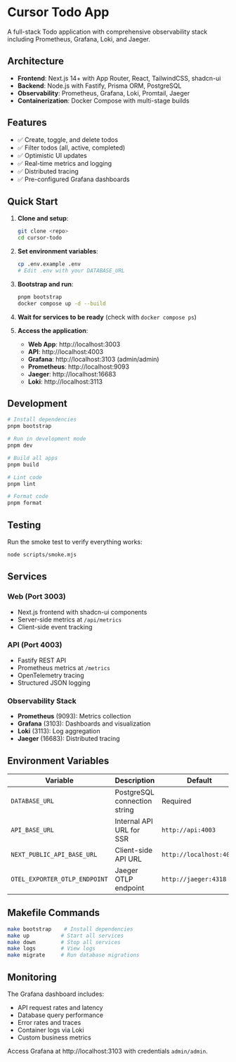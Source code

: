 # Cursor Todo App

A full-stack Todo application with comprehensive observability stack including Prometheus, Grafana, Loki, and Jaeger.

## Architecture

- **Frontend**: Next.js 14+ with App Router, React, TailwindCSS, shadcn-ui
- **Backend**: Node.js with Fastify, Prisma ORM, PostgreSQL
- **Observability**: Prometheus, Grafana, Loki, Promtail, Jaeger
- **Containerization**: Docker Compose with multi-stage builds

## Features

- ✅ Create, toggle, and delete todos
- ✅ Filter todos (all, active, completed)
- ✅ Optimistic UI updates
- ✅ Real-time metrics and logging
- ✅ Distributed tracing
- ✅ Pre-configured Grafana dashboards

## Quick Start

1. **Clone and setup**:

   ```bash
   git clone <repo>
   cd cursor-todo
   ```

2. **Set environment variables**:

   ```bash
   cp .env.example .env
   # Edit .env with your DATABASE_URL
   ```

3. **Bootstrap and run**:

   ```bash
   pnpm bootstrap
   docker compose up -d --build
   ```

4. **Wait for services to be ready** (check with `docker compose ps`)

5. **Access the application**:
   - **Web App**: http://localhost:3003
   - **API**: http://localhost:4003
   - **Grafana**: http://localhost:3103 (admin/admin)
   - **Prometheus**: http://localhost:9093
   - **Jaeger**: http://localhost:16683
   - **Loki**: http://localhost:3113

## Development

```bash
# Install dependencies
pnpm bootstrap

# Run in development mode
pnpm dev

# Build all apps
pnpm build

# Lint code
pnpm lint

# Format code
pnpm format
```

## Testing

Run the smoke test to verify everything works:

```bash
node scripts/smoke.mjs
```

## Services

### Web (Port 3003)

- Next.js frontend with shadcn-ui components
- Server-side metrics at `/api/metrics`
- Client-side event tracking

### API (Port 4003)

- Fastify REST API
- Prometheus metrics at `/metrics`
- OpenTelemetry tracing
- Structured JSON logging

### Observability Stack

- **Prometheus** (9093): Metrics collection
- **Grafana** (3103): Dashboards and visualization
- **Loki** (3113): Log aggregation
- **Jaeger** (16683): Distributed tracing

## Environment Variables

| Variable                      | Description                  | Default                 |
| ----------------------------- | ---------------------------- | ----------------------- |
| `DATABASE_URL`                | PostgreSQL connection string | Required                |
| `API_BASE_URL`                | Internal API URL for SSR     | `http://api:4003`       |
| `NEXT_PUBLIC_API_BASE_URL`    | Client-side API URL          | `http://localhost:4003` |
| `OTEL_EXPORTER_OTLP_ENDPOINT` | Jaeger OTLP endpoint         | `http://jaeger:4318`    |

## Makefile Commands

```bash
make bootstrap    # Install dependencies
make up          # Start all services
make down        # Stop all services
make logs        # View logs
make migrate     # Run database migrations
```

## Monitoring

The Grafana dashboard includes:

- API request rates and latency
- Database query performance
- Error rates and traces
- Container logs via Loki
- Custom business metrics

Access Grafana at http://localhost:3103 with credentials `admin/admin`.
